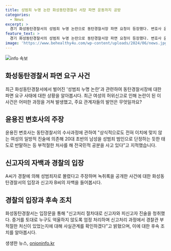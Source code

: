 ```yaml
---
title: 성범죄 누명 논란 화성동탄경찰서 서장 파면 운동까지 공방
categories:
  - News
excerpt: >
  경기 화성동탄경찰서의 성범죄 누명 논란으로 동탄경찰서장 파면 요청이 등장했다. 변호사 윤용진은 여성의 허위신고로 남성이 불이익을 받는 사례에 대해 비판하며, 사법 시스템의 오작동을 우려했다. 지난 23일 발생한 성범죄 누명 사건과 관련하여 경찰의 강압적인 수사 방식과 무죄추정의 원칙을 무시한 행동에 대한 비판이 제기되었고, 허위신고 및 무고 혐의에 대한 입건 결정까지 이뤄졌다. 경기 화성동탄경찰서는 사실관계 확인을 약속하며 계속해서 상황을 주시하고 있다.
feature_text: >
  경기 화성동탄경찰서의 성범죄 누명 논란으로 동탄경찰서장 파면 요청이 등장했다. 변호사 윤용진은 여성의 허위신고로 남성이 불이익을 받는 사례에 대해 비판하며, 사법 시스템의 오작동을 우려했다. 지난 23일 발생한 성범죄 누명 사건과 관련하여 경찰의 강압적인 수사 방식과 무죄추정의 원칙을 무시한 행동에 대한 비판이 제기되었고, 허위신고 및 무고 혐의에 대한 입건 결정까지 이뤄졌다. 경기 화성동탄경찰서는 사실관계 확인을 약속하며 계속해서 상황을 주시하고 있다.
image: 'https://www.behealthy4u.com/wp-content/uploads/2024/06/news.jpg'
---
```


<p><img src="https://www.behealthy4u.com/wp-content/uploads/2024/06/news.jpg" alt="info 속보" /></p>

<h2 data-ke-size="size26">화성동탄경찰서 파면 요구 사건</h2>

<p data-ke-size="size16">최근 화성동탄경찰서에서 벌어진 '성범죄 누명 논란'과 관련하여 동탄경찰서장에 대한 파면 요구 사태에 대한 상황을 알아봅시다. 최근 여성의 허위신고로 인해 논란이 된 이 사건은 어떠한 과정을 거쳐 발생했고, 주요 관계자들의 발언은 무엇일까요?</p>

<h2 data-ke-size="size26">윤용진 변호사의 주장</h2>

<p data-ke-size="size16">윤용진 변호사는 동탄경찰서의 수사과정에 관하여 "상식적으로도 전혀 이치에 맞지 않는 여성의 일방적 진술에 의존해 20대 초반의 남성을 성범죄 범인으로 단정하는 듯한 태도로 반말하는 등 부적절한 처사를 해 전국민적 공분을 사고 있다"고 지적했습니다.</p>

<h2 data-ke-size="size26">신고자의 자백과 경찰의 입장</h2>

<p data-ke-size="size16">A씨가 경찰에 의해 성범죄자로 몰렸다고 주장하며 녹취록을 공개한 사건에 대한 화성동탄경찰서의 입장과 신고자 B씨의 자백을 들어봅시다.</p>

<h2 data-ke-size="size26">경찰의 입장과 후속 조치</h2>

<p data-ke-size="size16">화성동탄경찰서는 입장문을 통해 "신고처리 절차대로 신고자와 피신고자 진술을 청취했다. 증거를 토대로 누구도 억울하지 않도록 엄정 처리하며 신고처리 과정에서 경찰관 부적절한 처신이 있었는지에 대해 사실관계를 확인하겠다"고 밝혔으며, 이에 대한 후속 조치를 알아봅시다.</p>
생생한 뉴스, <a href="https://onioninfo.kr" rel="dofollow">onioninfo.kr</a>


